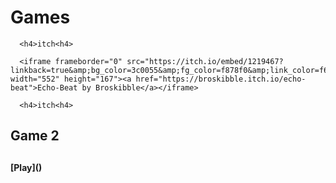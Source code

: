 # Games

      <h4>itch<h4>
      
      <iframe frameborder="0" src="https://itch.io/embed/1219467?linkback=true&amp;bg_color=3c0055&amp;fg_color=f878f0&amp;link_color=f6a71e&amp;border_color=692c9b" width="552" height="167"><a href="https://broskibble.itch.io/echo-beat">Echo-Beat by Broskibble</a></iframe>
      
      <h4>itch<h4> 
      
  <h2>Game 2<h2>
    <h4> [Play]() <h4>
